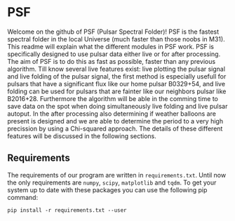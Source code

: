 # PSF
Welcome on the github of PSF (Pulsar Spectral Folder)! PSF is the fastest spectral folder in the local Universe (much faster than those noobs in M31). This readme will explain what the different modules in PSF work. PSF is specifically designed to use pulsar data either live or for after processing. The aim of PSF is to do this as fast as possible, faster than any previous algorithm. Till know several live features exist: live plotting the pulsar signal and live folding of the pulsar signal, the first method is especially usefull for pulsars that have a significant flux like our home pulsar B0329+54, and live folding can be used for pulsars that are fainter like our neighbors pulsar like B2016+28. Furthermore the algorithm will be able in the comming time to save data on the spot when doing simultaneously live folding and live pulsar autoput. In the after processing also determining if weather balloons are present is designed and we are able to determine the period to a very high precission by using a Chi-squared approach. The details of these different features will be discussed in the following sections.

## Requirements
The requirements of our program are written in `requirements.txt`.  Until now the only requirements are `numpy`, `scipy`, `matplotlib` and `tqdm`. To get your system up to date with these packages you can use the following pip command:

`pip install -r requirements.txt --user`
